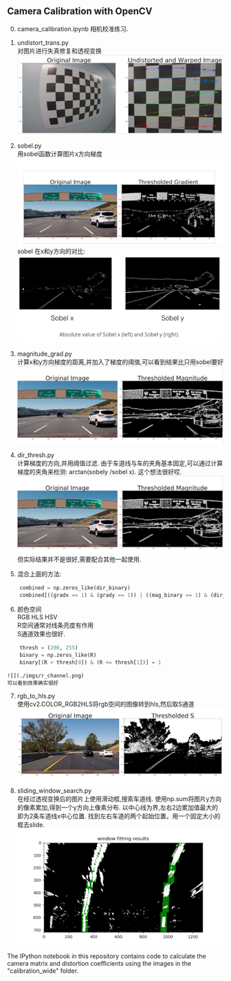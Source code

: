 ## Camera Calibration with OpenCV

0. camera_calibration.ipynb
    相机校准练习.
1. undistort_trans.py  
    对图片进行失真修复和透视变换  
    ![](./imgs/undistor_result.png)  
2. sobel.py  
    用sobel函数计算图片x方向梯度  
    ![](./imgs/sobel_result.png)  
    sobel 在x和y方向的对比:
    ![](./imgs/sobel_x_or_y.png)  
3. magnitude_grad.py  
    计算x和y方向梯度的距离,并加入了梯度的阈值,可以看到结果比只用sobel要好  
    ![](./imgs/magnitude_grad.png)  

4. dir_thresh.py  
    计算梯度的方向,并用阈值过滤.
    由于车道线与车的夹角基本固定,可以通过计算梯度的夹角来检测: arctan(sobel ​y /sobel x). 这个想法很好哎.
    ![](./imgs/dir_thresh.png)  
    但实际结果并不是很好,需要配合其他一起使用.
5. 混合上面的方法:
```python
    combined = np.zeros_like(dir_binary)  
    combined[((gradx == 1) & (grady == 1)) | ((mag_binary == 1) & (dir_binary == 1))] = 1  
```

6. 颜色空间  
    RGB HLS  HSV  
    R空间通常对线条亮度有作用  
    S通道效果也很好.
```python
    thresh = (200, 255)
    binary = np.zeros_like(R)
    binary[(R > thresh[0]) & (R <= thresh[1])] = 1
```
    ![](./imgs/r_channel.png) 
    可以看到效果确实很好
7. rgb_to_hls.py  
    使用cv2.COLOR_RGB2HLS将rgb空间的图像转到hls,然后取S通道
    ![](./imgs/rgb_to_hls.png) 
8. sliding_window_search.py  
    在经过透视变换后的图片上使用滑动框,搜索车道线.
    使用np.sum将图片y方向的像素累加,得到一个y方向上像素分布. 以中心线为界,左右2边累加值最大的即为2条车道线x中心位置.
    找到左右车道的两个起始位置，用一个固定大小的框去slide.
    ![](./imgs/sliding.png) 



The IPython notebook in this repository contains code to calculate the camera matrix and distortion coefficients using the images in the "calibration_wide" folder.

